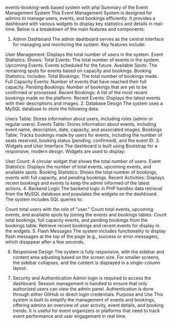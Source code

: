 events-booking-web based system with php
Summary of the Event Management System
This Event Management System is designed for admins to manage users, events, and bookings efficiently. It provides a dashboard with various widgets to display key statistics and details in real-time. Below is a breakdown of the main features and components:

1. Admin Dashboard
The admin dashboard serves as the central interface for managing and monitoring the system. Key features include:

User Management: Displays the total number of users in the system.
Event Statistics: Shows:
Total Events: The total number of events in the system.
Upcoming Events: Events scheduled for the future.
Available Spots: The remaining spots for events based on capacity and bookings.
Booking Statistics: Includes:
Total Bookings: The total number of bookings made.
Full Capacity Events: Number of events that have reached their full capacity.
Pending Bookings: Number of bookings that are yet to be confirmed or processed.
Recent Bookings: A list of the most recent bookings made on the platform.
Recent Events: Displays the latest events with their descriptions and images.
2. Database Design
The system uses a MySQL database to store the following data:

Users Table: Stores information about users, including roles (admin or regular users).
Events Table: Stores information about events, including event name, description, date, capacity, and associated images.
Bookings Table: Tracks bookings made by users for events, including the number of seats reserved, booking status (pending, confirmed), and the event ID.
3. Widgets and User Interface
The dashboard is built using Bootstrap for a responsive, modern design. Widgets are used to display:

User Count: A circular widget that shows the total number of users.
Event Statistics: Displays the number of total events, upcoming events, and available spots.
Booking Statistics: Shows the total number of bookings, events with full capacity, and pending bookings.
Recent Activities: Displays recent bookings and events to keep the admin informed of the latest actions.
4. Backend Logic
The backend logic in PHP handles data retrieval from the MySQL database and populates the widgets on the dashboard. The system includes SQL queries to:

Count total users with the role of "user."
Count total events, upcoming events, and available spots by joining the events and bookings tables.
Count total bookings, full capacity events, and pending bookings from the bookings table.
Retrieve recent bookings and recent events for display in the widgets.
5. Flash Messages
The system includes functionality to display flash messages at the top of the page (e.g., success or error messages), which disappear after a few seconds.

6. Responsive Design
The system is fully responsive, with the sidebar and content area adjusting based on the screen size. For smaller screens, the sidebar collapses, and the content is displayed in a single-column layout.

7. Security and Authentication
Admin login is required to access the dashboard.
Session management is handled to ensure that only authorized users can view the admin panel.
Authentication is done through either GitHub or direct login credentials.
Purpose and Use
This system is built to simplify the management of events and bookings, offering admins an overview of user activity, event details, and booking trends. It is useful for event organizers or platforms that need to track event performance and user engagement in real time.
